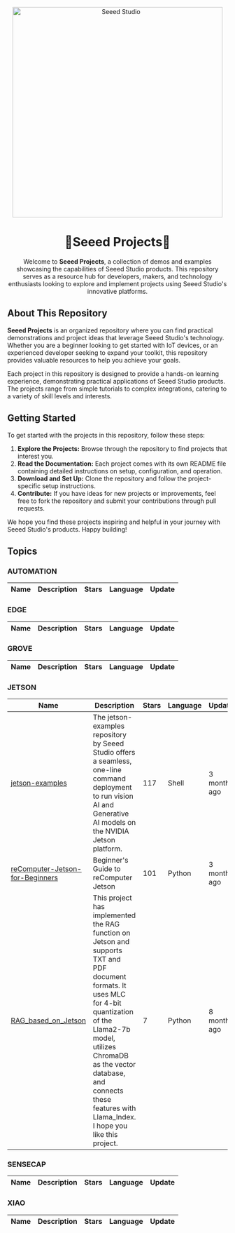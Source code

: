 <p align="center">
  <a href="https://github.com/Seeed-Projects">
    <img src="https://files.seeedstudio.com/wiki/wiki-platform/SeeedStudio.png" width="480" height="auto" alt="Seeed Studio">
  </a>
</p>

<div align="center">
  
<h1>👋<b>Seeed Projects</b>👋</h1>

Welcome to <b>Seeed Projects</b>, a collection of demos and examples showcasing the capabilities of Seeed Studio products. This repository serves as a resource hub for developers, makers, and technology enthusiasts looking to explore and implement projects using Seeed Studio's innovative platforms.

</div>

## About This Repository

**Seeed Projects** is an organized repository where you can find practical demonstrations and project ideas that leverage Seeed Studio's technology. Whether you are a beginner looking to get started with IoT devices, or an experienced developer seeking to expand your toolkit, this repository provides valuable resources to help you achieve your goals.

Each project in this repository is designed to provide a hands-on learning experience, demonstrating practical applications of Seeed Studio products. The projects range from simple tutorials to complex integrations, catering to a variety of skill levels and interests.

## Getting Started

To get started with the projects in this repository, follow these steps:

1. **Explore the Projects:** Browse through the repository to find projects that interest you.
2. **Read the Documentation:** Each project comes with its own README file containing detailed instructions on setup, configuration, and operation.
3. **Download and Set Up:** Clone the repository and follow the project-specific setup instructions.
4. **Contribute:** If you have ideas for new projects or improvements, feel free to fork the repository and submit your contributions through pull requests.

We hope you find these projects inspiring and helpful in your journey with Seeed Studio's products. Happy building!

<!--START_SECTION:topics-->

## Topics


### AUTOMATION

| Name  | Description | Stars | Language | Update |
| ----- | ----------- | ----- | -------- | ------ |

### EDGE

| Name  | Description | Stars | Language | Update |
| ----- | ----------- | ----- | -------- | ------ |

### GROVE

| Name  | Description | Stars | Language | Update |
| ----- | ----------- | ----- | -------- | ------ |

### JETSON

| Name  | Description | Stars | Language | Update |
| ----- | ----------- | ----- | -------- | ------ |
| [jetson-examples](https://github.com/Seeed-Projects/jetson-examples) | The jetson-examples repository by Seeed Studio offers a seamless, one-line command deployment to run vision AI and Generative AI models on the NVIDIA Jetson platform. | 117 | Shell | 3 months ago |
| [reComputer-Jetson-for-Beginners](https://github.com/Seeed-Projects/reComputer-Jetson-for-Beginners) | Beginner's Guide to reComputer Jetson | 101 | Python | 3 months ago |
| [RAG_based_on_Jetson](https://github.com/Seeed-Projects/RAG_based_on_Jetson) | This project has implemented the RAG function on Jetson and supports TXT and PDF document formats. It uses MLC for 4-bit quantization of the Llama2-7b model, utilizes ChromaDB as the vector database, and connects these features with Llama_Index. I hope you like this project. | 7 | Python | 8 months ago |

### SENSECAP

| Name  | Description | Stars | Language | Update |
| ----- | ----------- | ----- | -------- | ------ |

### XIAO

| Name  | Description | Stars | Language | Update |
| ----- | ----------- | ----- | -------- | ------ |
<!--END_SECTION:topics-->
